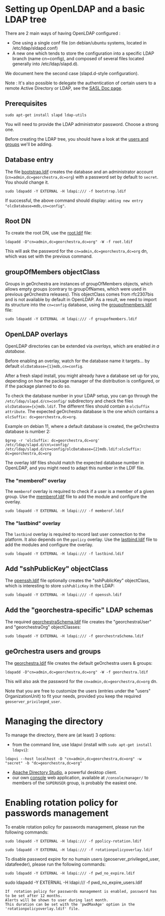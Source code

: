 # Setting up OpenLDAP and a basic LDAP tree

There are 2 main ways of having OpenLDAP configured :
 * One using a single conf file (on debian/ubuntu systems, located in /etc/ldap/sldapd.conf)
 * A new one which tends to store the configuration into a specific LDAP branch (name cn=config), and composed of several files located generally into /etc/ldap/slapd.d).

We document here the second case (slapd.d-style configuration).

Note : It's also possible to delegate the authentication of certain users to a remote Active Directory or LDAP, see the [SASL Doc page](../tutorials/sasl.md).

## Prerequisites

```
sudo apt-get install slapd ldap-utils
```

You will need to provide the LDAP administrator password. Choose a strong one.


Before creating the LDAP tree, you should have a look at the [users and groups](../../ldap/README.md) we'll be adding.



## Database entry

The file [bootstrap.ldif](../../ldap/bootstrap.ldif) creates the database and an administrator account (```cn=admin,dc=georchestra,dc=org```) with a password set by default to ```secret```. You should change it.

```
sudo ldapadd -Y EXTERNAL -H ldapi:/// -f bootstrap.ldif
```

If successful, the above command should display: ```adding new entry "olcDatabase=mdb,cn=config"```.


## Root DN

To create the root DN, use the [root.ldif](../../ldap/root.ldif) file:

```
ldapadd -D"cn=admin,dc=georchestra,dc=org" -W -f root.ldif
```

This will ask the password for the ```cn=admin,dc=georchestra,dc=org``` dn, which was set with the previous command.


## groupOfMembers objectClass

Groups in geOrchestra are instances of groupOfMembers objects, which allows empty groups (contrary to groupOfNames, which were used in previous geOrchestra releases).
This objectClass comes from rfc2307bis and is not available by default in OpenLDAP. As a result, we need to import its structure into the ```cn=config``` database, using the [groupofmembers.ldif](../../ldap/docker-root/groupofmembers.ldif) file:

```
sudo ldapadd -Y EXTERNAL -H ldapi:/// -f groupofmembers.ldif
```

## OpenLDAP overlays

OpenLDAP directories can be extended via *overlays*, which are enabled *in a database*.

Before enabling an overlay, watch for the database name it targets... by default `olcDatabase={1}mdb,cn=config`.

After a fresh slapd install, you might already have a database set up for you, depending on how the package manager of the distribution is configured, or if the package planned to do so.

To check the database number in your LDAP setup, you can go through the `/etc/ldap/slapd.d/cn=config/` subdirectory and check the files `olcDatabase={x}mdb.ldif`. The different files should contain a `olcSuffix attribute`. The expected geOrchestra database is the one which contains a `olcSuffix: dc=georchestra,dc=org`.

Example on debian 11, where a default database is created, the geOrchestra database is number 2:
```
$grep -r 'olcSuffix: dc=georchestra,dc=org' /etc/ldap/slapd.d/cn\=config/
/etc/ldap/slapd.d/cn=config/olcDatabase={2}mdb.ldif:olcSuffix: dc=georchestra,dc=org
```

The overlay ldif files should match the expected database number in OpenLDAP, and you might need to adapt this number in the LDIF file.

### The "memberof" overlay

The `memberof` overlay is required to check if a user is a member of a given group.
Use the [memberof.ldif](../../ldap/docker-root/memberof.ldif) file to add the module and configure the overlay.

```
sudo ldapadd -Y EXTERNAL -H ldapi:/// -f memberof.ldif
```

### The "lastbind" overlay

The `lastbind` overlay is required to record last user connection to the platform. It also depends on the `ppolicy` overlay.
Use the [lastbind.ldif](../../ldap/docker-root/lastbind.ldif) file to add the modules and configure the overlay.

```
sudo ldapadd -Y EXTERNAL -H ldapi:/// -f lastbind.ldif
```

## Add "sshPublicKey" objectClass

The [openssh.ldif](../../ldap/docker-root/openssh.ldif) file optionally creates the "sshPublicKey" objectClass, which is interesting to store `sshPublicKey` in the LDAP:

```
sudo ldapadd -Y EXTERNAL -H ldapi:/// -f openssh.ldif
```

## Add the "georchestra-specific" LDAP schemas

The required [georchestraSchema.ldif](../../ldap/docker-root/georchestraSchema.ldif) file creates the "georchestraUser" and "georchestraOrg" objectClasses:

```
sudo ldapadd -Y EXTERNAL -H ldapi:/// -f georchestraSchema.ldif
```


## geOrchestra users and groups

The [georchestra.ldif](../../ldap/docker-root/georchestra.ldif) file creates the default geOrchestra users & groups:

```
ldapadd -D"cn=admin,dc=georchestra,dc=org" -W -f georchestra.ldif
```

This will also ask the password for the ```cn=admin,dc=georchestra,dc=org``` dn.


Note that you are free to customize the users (entries under the "users" OrganizationUnit) to fit your needs, provided you keep the required ```geoserver_privileged_user```.



# Managing the directory

To manage the directory, there are (at least) 3 options:

 * from the command line, use ldapvi (install with ```sudo apt-get install ldapvi```):

```
ldapvi --host localhost -D "cn=admin,dc=georchestra,dc=org" -w "secret" -b "dc=georchestra,dc=org"
```

 * [Apache Directory Studio](http://directory.apache.org/studio/), a powerful desktop client.
 * our own [console](/console/README.md) web application, available at ```/console/manager/``` to  members of the ```SUPERUSER``` group, is probably the easiest one.

# Enabling rotation policy for passwords management 

To enable rotation policy for passwords management, please run the following commands:
```
sudo ldapadd -Y EXTERNAL -H ldapi:/// -f ppolicy-rotation.ldif
```
```
sudo ldapadd -Y EXTERNAL -H ldapi:/// -f rotationpolicyoverlay.ldif
```
To disable password expire for no humain users (geoserver_privileged_user, idatafeeder), please run the following commands:
```
sudo ldapadd -Y EXTERNAL -H ldapi:/// -f pwd_no_expire.ldif
```
sudo ldapadd -Y EXTERNAL -H ldapi:/// -f pwd_no_expire_users.ldif
```
If  rotation policy for passwords management is enabled, password has to be set after 12 months.
Alerts will be shown to user during last month.
This duration can be set with the 'pwdMaxAge' option in the 'rotationpolicyoverlay.ldif' file.
